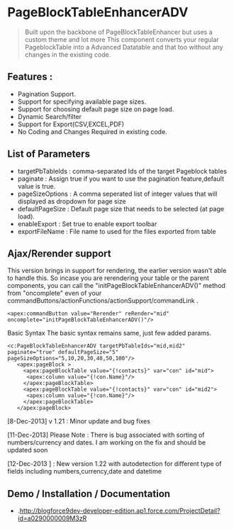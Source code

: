 PageBlockTableEnhancerADV
===



>Built upon the backbone of PageBlockTableEnhancer but uses a custom theme and lot more 
>This component converts your regular PageblockTable into a Advanced Datatable and that too 
>without any changes in the existing code.


Features : 
---
* Pagination Support.
* Support for specifying available page sizes.
* Support for choosing default page size on page load.
* Dynamic Search/filter
* Support for Export(CSV,EXCEL,PDF)
* No Coding and Changes Required in existing code.

 
List of Parameters
----
* targetPbTableIds : comma-separated Ids of the target Pageblock tables
* paginate : Assign true if you want to use the pagination feature,default value is true.
* pageSizeOptions : A comma seperated list of integer values that will displayed as dropdown for page size
* defaultPageSize : Default page size that needs to be selected (at page load).
* enableExport : Set true to enable export toolbar
* exportFileName : File name to used for the files exported from table

Ajax/Rerender support
--
This version brings in support for rendering, the earlier version wasn't able to handle this. So incase you are rerendering your table or the parent components, you can call the "initPageBlockTableEnhancerADV()" method from "oncomplete" even of your commandButtons/actionFunctions/actionSupport/commandLink .

```
<apex:commandButton value="Rerender" reRender="mid" oncomplete="initPageBlockTableEnhancerADV()"/>
```
Basic Syntax
The basic syntax remains same, just few added params.
 
```
<c:PageBlockTableEnhancerADV targetPbTableIds="mid,mid2" paginate="true" defaultPageSize="5" pageSizeOptions="5,10,20,30,40,50,100"/>    
   <apex:pageBlock >   
     <apex:pageBlockTable value="{!contacts}" var="con" id="mid">   
      <apex:column value="{!con.Name}"/>   
     </apex:pageBlockTable>    
     <apex:pageBlockTable value="{!contacts}" var="con" id="mid2">   
      <apex:column value="{!con.Name}"/>   
     </apex:pageBlockTable>     
   </apex:pageBlock>  
   ```
[8-Dec-2013] v 1.21 : Minor update and bug fixes

[11-Dec-2013]
Please Note : There is bug associated with sorting of numbers/currency and dates. I am working on the fix and should be updated soon

[12-Dec-2013 ] : New version 1.22 with autodetection for different type of fields including numbers,currency,date and datetime


Demo / Installation / Documentation
--------------

* .http://blogforce9dev-developer-edition.ap1.force.com/ProjectDetail?id=a0290000009M3zR
